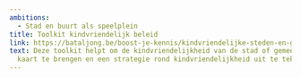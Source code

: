 ```yaml
---
ambitions:
  - Stad en buurt als speelplein
title: Toolkit kindvriendelijk beleid
link: https://bataljong.be/boost-je-kennis/kindvriendelijke-steden-en-gemeenten/kindvriendelijk-beleid/ga-aan-de-slag-met-onze
text: Deze toolkit helpt om de kindvriendelijkheid van de stad of gemeente in
  kaart te brengen en een strategie rond kindvriendelijkheid uit te tekenen.
---
```

